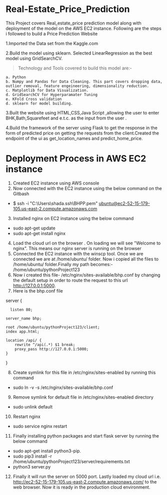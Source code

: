 # Real-Estate_Price_Prediction
This Project covers Real_estate_price prediction model along with deployment of the model on the AWS EC2 instance.
Following are the steps i followed to build a Price Prediction Website

1.Imported the Data set from the Kaggle.com

2.Build the model using sklearn. Selected LinearRegression as the best model using GridSearchCV.

 > Technology and Tools covered to build this model are:-
 
    a. Python
    b. Numpy and Pandas for Data Cleaning. This part covers dropping data, outlier removal, feature engeineering, dimensionality reduction.
    c. Matplotlib for Data Visualization.
    d. GridSearchCV for Hyperparamater Tuning 
    e. KFold Cross validation
    d. sklearn for model building.

3.Built the website using HTML,CSS,Java Script ,allowing the user to enter BHK,Bath,Squarefeet and e.t.c. as the input from the user .

4.Build the framework of the server using Flask to get the response in the form of predicted price on getting the requests from the client.Created the endpoint of the ui as get_location_names and predict_home_price.



# Deployment Process in AWS EC2 instance

1. Created EC2 instance using AWS console 
2. Now connected with the EC2 instance using the below command on the Gitbash 
- $  ssh -i "C:\Users\shada\.ssh\BHPP.pem" ubuntu@ec2-52-15-179-105.us-east-2.compute.amazonaws.com
3. Installed  nginx on EC2 instance using the below command
- sudo apt-get update
- sudo apt-get install nginx
4. Load the cloud url on the browser . On loading we will see "Welcome to nginx". This means our nginx server is running on the browser
5. Connected the EC2 instance with the winscp tool. Once we are connected we are at /home/ubuntu/ folder. Now i copied  all the files to /home/ubuntu/ folder.Finally my path becomes:- /home/ubuntu/pythonProject123
6. Now i created this file-  /etc/nginx/sites-available/bhp.conf by changing the default setup in order to route the request to this url http://127.0.0.1:5000.
7. Here is the bhp.conf file
 
server {
 
	  listen 80; 
    
	server_name bhp;

	root /home/ubuntu/pythonProject123/client;
	index app.html;

	location /api/ {
		rewrite ^/api(.*) $1 break;
		proxy_pass http://127.0.0.1:5000;
	}
}

8. Create symlink for this file in /etc/nginx/sites-enabled by running this command
- sudo ln -v -s /etc/nginx/sites-available/bhp.conf
9. Remove symlink for default file in /etc/nginx/sites-enabled directory
- sudo unlink default
10. Restart nginx
- sudo service nginx restart
11. Finally installing python packages and start flask server by running the below command
- sudo apt-get install python3-pip.
- sudo pip3 install -r /home/ubuntu/pythonProject123/server/requirements.txt
- python3 server.py
12. Finally it will run the server on 5000 port. Lastly loaded my cloud url i.e. http://ec2-52-15-179-105.us-east-2.compute.amazonaws.com/ to the web browser. Now it is ready in the production cloud environment.

